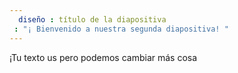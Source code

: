 ```yaml
---
  diseño : título de la diapositiva
 : "¡ Bienvenido a nuestra segunda diapositiva! "
---
```

¡Tu texto 
us  pero podemos cambiar más cosa
